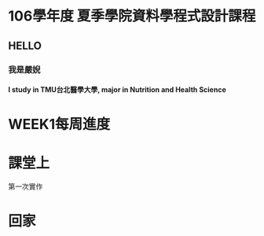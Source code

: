 # 106學年度 夏季學院資料學程式設計課程
## HELLO
### 我是嚴婗 
#### I study in TMU台北醫學大學, major in Nutrition and Health Science 

# WEEK1每周進度
# 課堂上
第一次實作
# 回家
